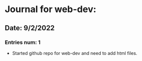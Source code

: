 # Journal for web-dev:
## Date: 9/2/2022
### Entries num: 1
- Started github repo for web-dev and need to add html files.
